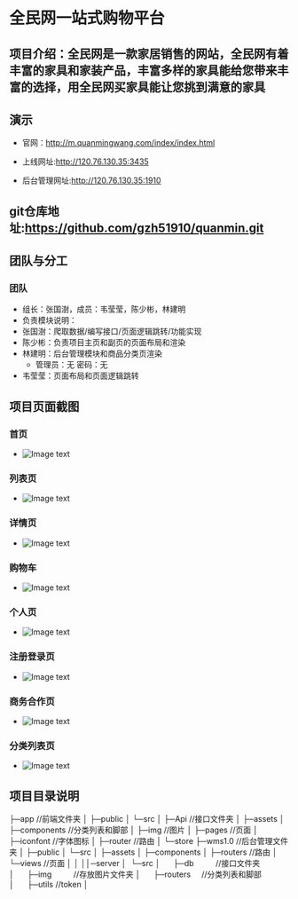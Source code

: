 # 全民网一站式购物平台

## 项目介绍：全民网是一款家居销售的网站，全民网有着丰富的家具和家装产品，丰富多样的家具能给您带来丰富的选择，用全民网买家具能让您挑到满意的家具

## 演示

* 官网：<http://m.quanmingwang.com/index/index.html>

* 上线网址:<http://120.76.130.35:3435>

* 后台管理网址:<http://120.76.130.35:1910>

## git仓库地址:https://github.com/gzh51910/quanmin.git
## 团队与分工

### 团队

* 组长：张国澍，成员：韦莹莹，陈少彬，林建明
* 负责模块说明：
* 张国澍：爬取数据/编写接口/页面逻辑跳转/功能实现
* 陈少彬：负责项目主页和副页的页面布局和渲染
* 林建明：后台管理模块和商品分类页渲染
  * 管理员：无   密码：无
* 韦莹莹：页面布局和页面逻辑跳转

## 项目页面截图

### 首页

* ![Image text](https://github.com/gzh51910/quanmin/blob/dev/%E9%A1%B9%E7%9B%AE%E6%88%AA%E5%9B%BE/%E9%A6%96%E9%A1%B5.png)

### 列表页

* ![Image text](https://github.com/gzh51910/quanmin/blob/dev/%E9%A1%B9%E7%9B%AE%E6%88%AA%E5%9B%BE/%E5%95%86%E5%93%81%E5%88%97%E8%A1%A8%E9%A1%B5.png)

### 详情页

* ![Image text](https://github.com/gzh51910/quanmin/blob/dev/%E9%A1%B9%E7%9B%AE%E6%88%AA%E5%9B%BE/%E5%95%86%E5%93%81%E8%AF%A6%E6%83%85%E9%A1%B5.png)

### 购物车

* ![Image text](https://github.com/gzh51910/quanmin/blob/dev/%E9%A1%B9%E7%9B%AE%E6%88%AA%E5%9B%BE/%E8%B4%AD%E7%89%A9%E8%BD%A6%E9%A1%B5%E9%9D%A2.png)

### 个人页

* ![Image text](https://github.com/gzh51910/quanmin/blob/dev/%E9%A1%B9%E7%9B%AE%E6%88%AA%E5%9B%BE/%E4%B8%AA%E4%BA%BA%E4%B8%AD%E5%BF%83%E9%A1%B5%E9%9D%A2.png)

### 注册登录页

* ![Image text](https://github.com/gzh51910/quanmin/blob/dev/%E9%A1%B9%E7%9B%AE%E6%88%AA%E5%9B%BE/%E7%99%BB%E5%BD%95%E6%B3%A8%E5%86%8C%E9%A1%B5.png)

### 商务合作页

* ![Image text](https://github.com/gzh51910/quanmin/blob/dev/%E9%A1%B9%E7%9B%AE%E6%88%AA%E5%9B%BE/%E5%95%86%E5%8A%A1%E5%90%88%E4%BD%9C%E9%A1%B5.png)

### 分类列表页

* ![Image text](https://github.com/gzh51910/quanmin/blob/dev/%E9%A1%B9%E7%9B%AE%E6%88%AA%E5%9B%BE/%E5%88%86%E7%B1%BB%E9%A1%B5.png)

## 项目目录说明


├─app                 //前端文件夹
│  ├─public
│  └─src
│      ├─Api            //接口文件夹
│      ├─assets
│      ├─components     //分类列表和脚部
│      ├─img             //图片
│      ├─pages          //页面
│      ├─iconfont       //字体图标
│      ├─router        //路由
│      └─store
├─wms1.0           //后台管理文件夹
│    ├─public
│    └─src
│       ├─assets 
│       ├─components
│       ├─routers       //路由
│       └─views        //页面
│
│
││─server
│  └─src
│      ├─db           //接口文件夹
│      ├─img          //存放图片文件夹
│      ├─routers      //分类列表和脚部
│      ├─utils         //token
│     
